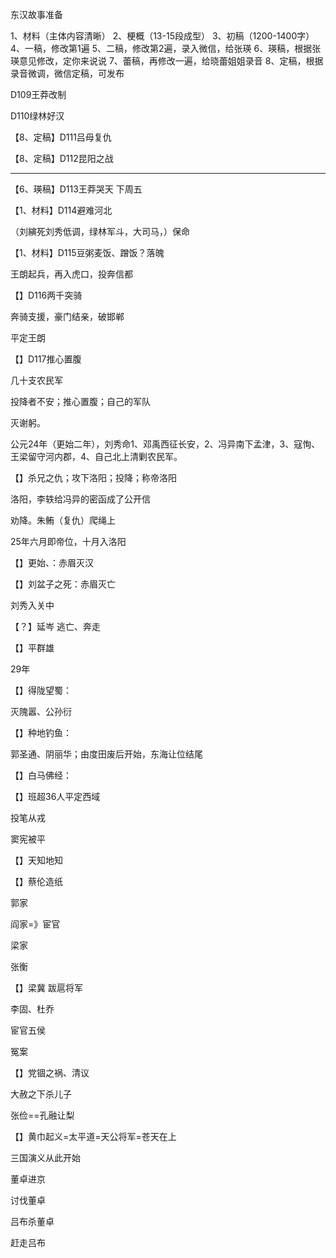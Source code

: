 东汉故事准备

1、材料（主体内容清晰）
2、梗概（13-15段成型）
3、初稿（1200-1400字）
4、一稿，修改第1遍
5、二稿，修改第2遍，录入微信，给张瑛
6、瑛稿，根据张瑛意见修改，定你来说说
7、蕾稿，再修改一遍，给晓蕾姐姐录音
8、定稿，根据录音微调，微信定稿，可发布



D109王莽改制

D110绿林好汉

【8、定稿】D111吕母复仇

【8、定稿】D112昆阳之战

-----

【6、瑛稿】D113王莽哭天  下周五

【1、材料】D114避难河北

（刘縯死刘秀低调，绿林军斗，大司马，）保命

【1、材料】D115豆粥麦饭、蹭饭？落魄

王朗起兵，再入虎口，投奔信都



【】D116两千突骑

奔骑支援，豪门结亲，破邯郸

平定王朗



【】D117推心置腹

几十支农民军

投降者不安；推心置腹；自己的军队

灭谢躬。

公元24年（更始二年），刘秀命1、邓禹西征长安，2、冯异南下孟津，3、寇恂、王梁留守河内郡，4、自己北上清剿农民军。



【】杀兄之仇；攻下洛阳；投降；称帝洛阳

洛阳，李轶给冯异的密函成了公开信

劝降。朱鲔（复仇）爬绳上

25年六月即帝位，十月入洛阳



【】更始、：赤眉灭汉



【】刘盆子之死：赤眉灭亡

刘秀入关中



【？】延岑 逃亡、奔走



【】平群雄



29年

【】得陇望蜀：

灭隗嚣、公孙衍



【】种地钓鱼：



郭圣通、阴丽华；由度田废后开始，东海让位结尾

【】白马佛经：



【】班超36人平定西域

投笔从戎

窦宪被平

【】天知地知



【】蔡伦造纸



郭家

阎家=》宦官

梁家

张衡

【】梁冀 跋扈将军

李固、杜乔

宦官五侯

冤案



【】党锢之祸、清议

大赦之下杀儿子

张俭==孔融让梨





【】黄巾起义=太平道=天公将军=苍天在上



三国演义从此开始

董卓进京

讨伐董卓

吕布杀董卓

赶走吕布